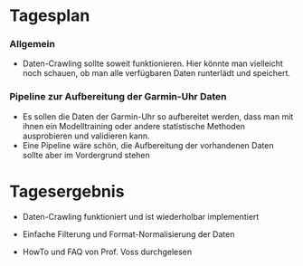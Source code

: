 # Tagesplan

### Allgemein
 - Daten-Crawling sollte soweit funktionieren. Hier könnte man vielleicht noch schauen, ob man alle verfügbaren Daten runterlädt und speichert.

### Pipeline zur Aufbereitung der Garmin-Uhr Daten
 - Es sollen die Daten der Garmin-Uhr so aufbereitet werden, dass man mit ihnen ein Modelltraining oder andere statistische Methoden ausprobieren und validieren kann.
 - Eine Pipeline wäre schön, die Aufbereitung der vorhandenen Daten sollte aber im Vordergrund stehen



# Tagesergebnis

- Daten-Crawling funktioniert und ist wiederholbar implementiert
- Einfache Filterung und Format-Normalisierung der Daten

- HowTo und FAQ von Prof. Voss durchgelesen
